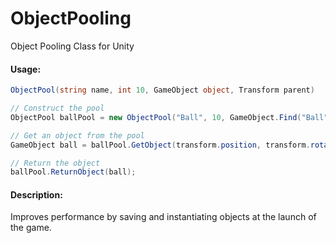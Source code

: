 # ObjectPooling
Object Pooling Class for Unity

#### Usage:
```cs
ObjectPool(string name, int 10, GameObject object, Transform parent)

// Construct the pool
ObjectPool ballPool = new ObjectPool("Ball", 10, GameObject.Find("Ball"), Transform.Find("Balls"))

// Get an object from the pool
GameObject ball = ballPool.GetObject(transform.position, transform.rotation);

// Return the object
ballPool.ReturnObject(ball);
```

#### Description:
Improves performance by saving and instantiating objects at the launch of the game.
